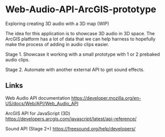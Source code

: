# Web-Audio-API-ArcGIS-prototype
Exploring creating 3D audio with a 3D map (WIP)

The idea for this application is to showcase 3D audio in 3D space. The ArcGIS platform has a lot of data that we can help harness to hopefully make the process of adding in audio clips easier. 

Stage 1.
Showcase it working with a small prototype with 1 or 2 prebaked audio clips.

Stage 2.
Automate with another external API to get sound effects.

## Links 
Web Audio API documentation
https://developer.mozilla.org/en-US/docs/Web/API/Web_Audio_API

ArcGIS API for JavaScript (3D)
https://developers.arcgis.com/javascript/latest/api-reference/

Sound API (Stage 2+)
https://freesound.org/help/developers/
